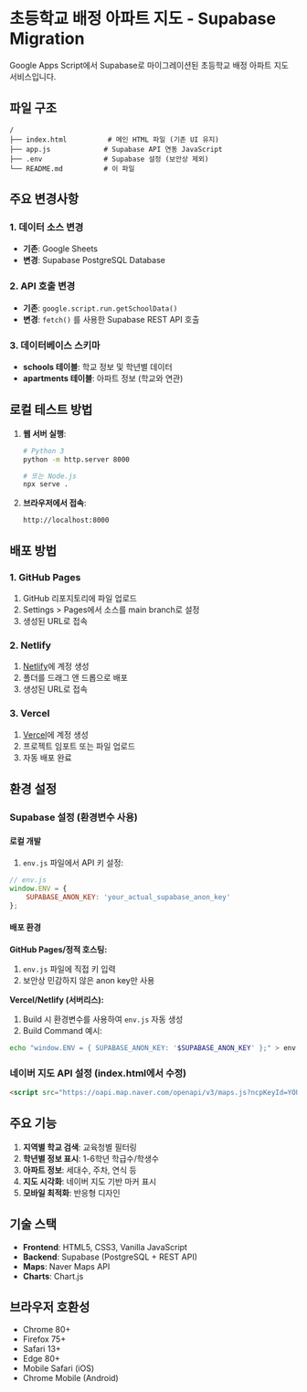 # 초등학교 배정 아파트 지도 - Supabase Migration

Google Apps Script에서 Supabase로 마이그레이션된 초등학교 배정 아파트 지도 서비스입니다.

## 파일 구조

```
/
├── index.html          # 메인 HTML 파일 (기존 UI 유지)
├── app.js             # Supabase API 연동 JavaScript
├── .env               # Supabase 설정 (보안상 제외)
└── README.md          # 이 파일
```

## 주요 변경사항

### 1. 데이터 소스 변경
- **기존**: Google Sheets
- **변경**: Supabase PostgreSQL Database

### 2. API 호출 변경
- **기존**: `google.script.run.getSchoolData()`
- **변경**: `fetch()` 를 사용한 Supabase REST API 호출

### 3. 데이터베이스 스키마
- **schools 테이블**: 학교 정보 및 학년별 데이터
- **apartments 테이블**: 아파트 정보 (학교와 연관)

## 로컬 테스트 방법

1. **웹 서버 실행**:
   ```bash
   # Python 3
   python -m http.server 8000
   
   # 또는 Node.js
   npx serve .
   ```

2. **브라우저에서 접속**:
   ```
   http://localhost:8000
   ```

## 배포 방법

### 1. GitHub Pages
1. GitHub 리포지토리에 파일 업로드
2. Settings > Pages에서 소스를 main branch로 설정
3. 생성된 URL로 접속

### 2. Netlify
1. [Netlify](https://netlify.com)에 계정 생성
2. 폴더를 드래그 앤 드롭으로 배포
3. 생성된 URL로 접속

### 3. Vercel
1. [Vercel](https://vercel.com)에 계정 생성
2. 프로젝트 임포트 또는 파일 업로드
3. 자동 배포 완료

## 환경 설정

### Supabase 설정 (환경변수 사용)

#### 로컬 개발
1. `env.js` 파일에서 API 키 설정:
```javascript
// env.js
window.ENV = {
    SUPABASE_ANON_KEY: 'your_actual_supabase_anon_key'
};
```

#### 배포 환경

**GitHub Pages/정적 호스팅:**
1. `env.js` 파일에 직접 키 입력
2. 보안상 민감하지 않은 anon key만 사용

**Vercel/Netlify (서버리스):**
1. Build 시 환경변수를 사용하여 `env.js` 자동 생성
2. Build Command 예시:
```bash
echo "window.ENV = { SUPABASE_ANON_KEY: '$SUPABASE_ANON_KEY' };" > env.js && [build_command]
```

### 네이버 지도 API 설정 (index.html에서 수정)
```html
<script src="https://oapi.map.naver.com/openapi/v3/maps.js?ncpKeyId=YOUR_CLIENT_ID"></script>
```

## 주요 기능

1. **지역별 학교 검색**: 교육청별 필터링
2. **학년별 정보 표시**: 1-6학년 학급수/학생수
3. **아파트 정보**: 세대수, 주차, 연식 등
4. **지도 시각화**: 네이버 지도 기반 마커 표시
5. **모바일 최적화**: 반응형 디자인

## 기술 스택

- **Frontend**: HTML5, CSS3, Vanilla JavaScript
- **Backend**: Supabase (PostgreSQL + REST API)
- **Maps**: Naver Maps API
- **Charts**: Chart.js

## 브라우저 호환성

- Chrome 80+
- Firefox 75+
- Safari 13+
- Edge 80+
- Mobile Safari (iOS)
- Chrome Mobile (Android)